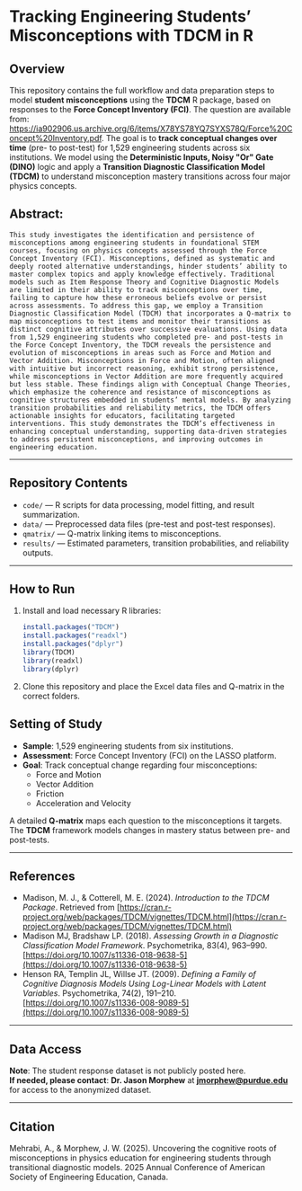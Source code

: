 # Tracking Engineering Students’ Misconceptions with TDCM in R

## Overview

This repository contains the full workflow and data preparation steps to model **student misconceptions** using the **TDCM** R package, based on responses to the **Force Concept Inventory (FCI)**.  The question are available from: https://ia902906.us.archive.org/6/items/X78YS78YQ7SYXS78Q/Force%20Concept%20Inventory.pdf.
The goal is to **track conceptual changes over time** (pre- to post-test) for 1,529 engineering students across six institutions.
We model using the **Deterministic Inputs, Noisy "Or" Gate (DINO)** logic and apply a **Transition Diagnostic Classification Model (TDCM)** to understand misconception mastery transitions across four major physics concepts.

## Abstract:

    This study investigates the identification and persistence of misconceptions among engineering students in foundational STEM courses, focusing on physics concepts assessed through the Force Concept Inventory (FCI). Misconceptions, defined as systematic and deeply rooted alternative understandings, hinder students’ ability to master complex topics and apply knowledge effectively. Traditional models such as Item Response Theory and Cognitive Diagnostic Models are limited in their ability to track misconceptions over time, failing to capture how these erroneous beliefs evolve or persist across assessments. To address this gap, we employ a Transition Diagnostic Classification Model (TDCM) that incorporates a Q-matrix to map misconceptions to test items and monitor their transitions as distinct cognitive attributes over successive evaluations. Using data from 1,529 engineering students who completed pre- and post-tests in the Force Concept Inventory, the TDCM reveals the persistence and evolution of misconceptions in areas such as Force and Motion and Vector Addition. Misconceptions in Force and Motion, often aligned with intuitive but incorrect reasoning, exhibit strong persistence, while misconceptions in Vector Addition are more frequently acquired but less stable. These findings align with Conceptual Change Theories, which emphasize the coherence and resistance of misconceptions as cognitive structures embedded in students’ mental models. By analyzing transition probabilities and reliability metrics, the TDCM offers actionable insights for educators, facilitating targeted interventions. This study demonstrates the TDCM’s effectiveness in enhancing conceptual understanding, supporting data-driven strategies to address persistent misconceptions, and improving outcomes in engineering education.

---
## Repository Contents
- `code/` — R scripts for data processing, model fitting, and result summarization.
- `data/` — Preprocessed data files (pre-test and post-test responses).
- `qmatrix/` — Q-matrix linking items to misconceptions.
- `results/` — Estimated parameters, transition probabilities, and reliability outputs.

---
## How to Run

1. Install and load necessary R libraries:
   ```r
   install.packages("TDCM")
   install.packages("readxl")
   install.packages("dplyr")
   library(TDCM)
   library(readxl)
   library(dplyr)
   ```
2. Clone this repository and place the Excel data files and Q-matrix in the correct folders.


## Setting of Study

- **Sample**: 1,529 engineering students from six institutions.
- **Assessment**: Force Concept Inventory (FCI) on the LASSO platform.
- **Goal**: Track conceptual change regarding four misconceptions:  
  - Force and Motion  
  - Vector Addition  
  - Friction  
  - Acceleration and Velocity

A detailed **Q-matrix** maps each question to the misconceptions it targets.  
The **TDCM** framework models changes in mastery status between pre- and post-tests.

---

## References

- Madison, M. J., & Cotterell, M. E. (2024). *Introduction to the TDCM Package*. Retrieved from [https://cran.r-project.org/web/packages/TDCM/vignettes/TDCM.html](https://cran.r-project.org/web/packages/TDCM/vignettes/TDCM.html)
- Madison MJ, Bradshaw LP. (2018). *Assessing Growth in a Diagnostic Classification Model Framework*. Psychometrika, 83(4), 963–990. [https://doi.org/10.1007/s11336-018-9638-5](https://doi.org/10.1007/s11336-018-9638-5)
- Henson RA, Templin JL, Willse JT. (2009). *Defining a Family of Cognitive Diagnosis Models Using Log-Linear Models with Latent Variables*. Psychometrika, 74(2), 191–210. [https://doi.org/10.1007/s11336-008-9089-5](https://doi.org/10.1007/s11336-008-9089-5)

---

## Data Access

**Note**: The student response dataset is not publicly posted here.  
**If needed, please contact**: **Dr. Jason Morphew** at **jmorphew@purdue.edu** for access to the anonymized dataset.

---

## Citation

Mehrabi, A., & Morphew, J. W. (2025). Uncovering the cognitive roots of misconceptions in physics education for engineering students through transitional diagnostic models. 2025 Annual Conference of American Society of Engineering Education, Canada.
